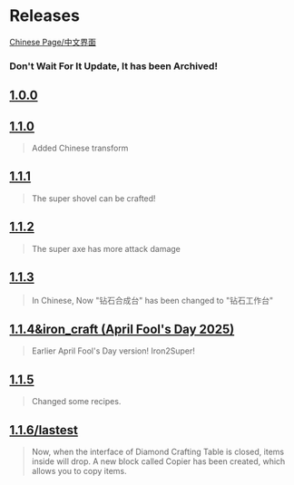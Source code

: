 # Releases

[Chinese Page/中文界面](/cn/projects/coolitem)

### Don't Wait For It Update, It has been Archived!

## [1.0.0](https://github.com/rainbow2013/coolitem/releases/download/1.0.0/coolitem-1.0.0.jar)

>

## [1.1.0](https://github.com/rainbow2013/coolitem/releases/download/1.1.0/coolitem-1.1.0.jar)

> Added Chinese transform

## [1.1.1](https://github.com/rainbow2013/coolitem/releases/download/1.1.1/coolitem-1.1.1.jar)

> The super shovel can be crafted!

## [1.1.2](https://github.com/rainbow2013/coolitem/releases/download/1.1.2/coolitem-1.1.2.jar)

> The super axe has more attack damage

## [1.1.3](https://github.com/rainbow2013/coolitem/releases/download/1.1.3/coolitem-1.1.3.jar)

> In Chinese, Now "钻石合成台" has been changed to "钻石工作台"

## [1.1.4&iron_craft (April Fool's Day 2025)](https://github.com/rainbow2013/coolitem/releases/download/1.1.4%26iron_craft/coolitem-1.1.4.iron_craft.jar)
<!-- It's Update On Feb. 2, 2025 hehe -->
> Earlier April Fool's Day version!
> Iron2Super!

## [1.1.5](https://github.com/rainbow2013/coolitem/releases/download/1.1.5/coolitem-1.1.5.jar)

> Changed some recipes.

## [1.1.6/lastest](https://github.com/rainbow2013/coolitem/releases/download/1.1.6/coolitem-1.1.6.jar)

> Now, when the interface of Diamond Crafting Table is closed, items inside will drop.
> A new block called Copier has been created, which allows you to copy items.

